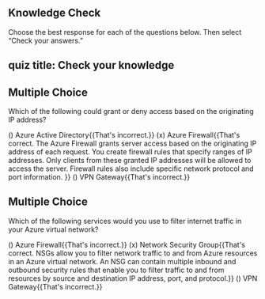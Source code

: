 ## Knowledge Check

Choose the best response for each of the questions below. Then select “Check your answers.”

## quiz title: Check your knowledge

## Multiple Choice

Which of the following could grant or deny access based on the originating IP address?

() Azure Active Directory{{That's incorrect.}}
(x) Azure Firewall{{That's correct. The Azure Firewall grants server access based on the originating IP address of each request. You create firewall rules that specify ranges of IP addresses. Only clients from these granted IP addresses will be allowed to access the server. Firewall rules also include specific network protocol and port information. }}
() VPN Gateway{{That's incorrect.}}

## Multiple Choice

Which of the following services would you use to filter internet traffic in your Azure virtual network?

() Azure Firewall{{That's incorrect.}}
(x) Network Security Group{{That's correct. NSGs allow you to filter network traffic to and from Azure resources in an Azure virtual network. An NSG can contain multiple inbound and outbound security rules that enable you to filter traffic to and from resources by source and destination IP address, port, and protocol.}}
() VPN Gateway{{That's incorrect.}}


